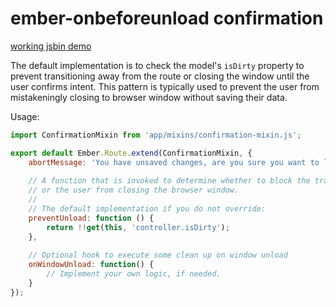 # ember-onbeforeunload confirmation

[working jsbin demo](http://jsbin.com/mesaponeyi/1/edit?html,js,output)

The default implementation is to check the model's `isDirty` property to prevent transitioning away from the route or closing the window until the user confirms intent.  This pattern is typically used to prevent the user from mistakeningly closing to browser window without saving their data.

Usage:
```js
import ConfirmationMixin from 'app/mixins/confirmation-mixin.js';

export default Ember.Route.extend(ConfirmationMixin, {
    abortMessage: 'You have unsaved changes, are you sure you want to leave?',
    
    // A function that is invoked to determine whether to block the transition
    // or the user from closing the browser window.
    //
    // The default implementation if you do not override:
    preventUnload: function () {
        return !!get(this, 'controller.isDirty');
    },
    
    // Optional hook to execute some clean up on window unload
    onWindowUnload: function() {
        // Implement your own logic, if needed.
    }
});
```
